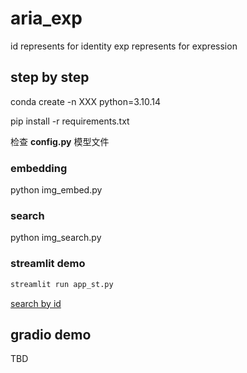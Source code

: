 # aria_exp

id represents for identity
exp represents for expression


## step by step
conda create -n XXX python=3.10.14

pip install -r requirements.txt 

检查 **config.py** 模型文件

### embedding
python img_embed.py

### search

python img_search.py

### streamlit demo
```bash
streamlit run app_st.py
```
[search by id](https://github.com/LC1332/Suzumiya-Diffusion-Learning/tree/main/aria_exp/id.png)

## gradio demo
TBD

